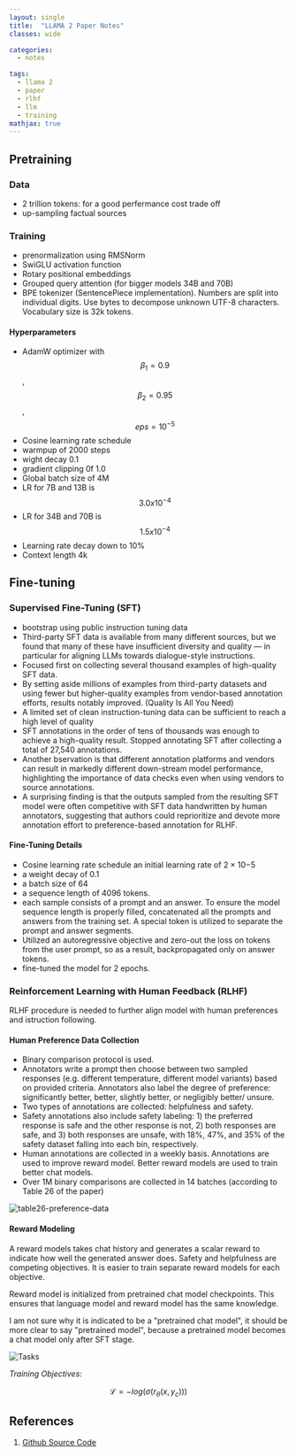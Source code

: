 ```yaml
---
layout: single
title:  "LLAMA 2 Paper Notes"
classes: wide

categories:
  - notes

tags:
  - llama 2
  - paper
  - rlhf
  - llm
  - training
mathjax: true
---
```


## Pretraining

### Data
- 2 trillion tokens: for a good perfermance cost trade off
- up-sampling factual sources

### Training
- prenormalization using RMSNorm
- SwiGLU activation function
- Rotary positional embeddings
- Grouped query attention (for bigger models 34B and 70B)
- BPE tokenizer (SentencePiece implementation). Numbers are split into individual digits. Use bytes to decompose unknown UTF-8 characters. Vocabulary size is 32k tokens.

#### Hyperparameters
- AdamW optimizer with $$\beta_1 = 0.9$$, $$\beta_2 = 0.95$$, $$eps = 10^{-5}$$
- Cosine learning rate schedule
- warmpup of 2000 steps
- wight decay 0.1
- gradient clipping 0f 1.0
- Global batch size of 4M
- LR for 7B and 13B is $$3.0x10^{-4}$$
- LR for 34B and 70B is $$1.5x10^{-4}$$
- Learning rate decay down to 10%
- Context length 4k


## Fine-tuning

### Supervised Fine-Tuning (SFT)
- bootstrap using public instruction tuning data
- Third-party SFT data is available from many different sources, but we found that many of these have insufficient diversity and quality — in particular for aligning LLMs towards dialogue-style instructions.
- Focused first on collecting several thousand examples of high-quality SFT data.
- By setting aside millions of examples from third-party datasets and using fewer but higher-quality examples from vendor-based annotation efforts, results notably improved. (Quality Is All You Need)
- A limited set of clean instruction-tuning data can be sufficient to reach a high level of quality
- SFT annotations in the order of tens of thousands was enough to achieve a high-quality result. Stopped annotating SFT after collecting a total of 27,540 annotations.
- Another bservation is that different annotation platforms and vendors can result in markedly different down-stream model performance, highlighting the importance of data checks even when using vendors to source annotations.
- A surprising finding is that the outputs sampled from the resulting SFT model were often competitive with SFT data handwritten by human annotators, suggesting that authors could reprioritize and devote more annotation effort to preference-based annotation for RLHF.

#### Fine-Tuning Details

- Cosine learning rate schedule an initial learning rate of 2 × 10−5
- a weight decay of 0.1
- a batch size of 64
- a sequence length of 4096 tokens.
- each sample consists of a prompt and an answer. To ensure the model sequence length is properly filled, concatenated all the prompts and answers from the training set. A special token is utilized to separate the prompt and answer segments.
- Utilized an autoregressive objective and zero-out the loss on tokens from the user prompt, so as a result, backpropagated only on answer tokens. 
- fine-tuned the model for 2 epochs.

### Reinforcement Learning with Human Feedback (RLHF)

RLHF procedure is needed to further align model with human preferences and istruction following.  

#### Human Preference Data Collection

- Binary comparison protocol is used.
- Annotators write a prompt then choose between two sampled responses (e.g. different temperature, different model variants) based on provided criteria. Annotators also label the degree of preference: significantly better, better, slightly better, or negligibly better/ unsure. 
- Two types of annotations are collected: helpfulness and safety.
- Safety annotations also include safety labeling: 1) the preferred response
is safe and the other response is not, 2) both responses are safe, and 3) both responses are unsafe, with
18%, 47%, and 35% of the safety dataset falling into each bin, respectively.
- Human annotations are collected in a weekly basis. Annotations are used to improve reward model. Better reward models are used to train better chat models. 
- Over 1M binary comparisons are collected in 14 batches (according to Table 26 of the paper)

![table26-preference-data]({{site.baseurl}}/assets/images/llama2-table-26.png)

#### Reward Modeling

A reward models takes chat history and generates a scalar reward to indicate how well the generated answer does. Safety and helpfulness are competing objectives. It is easier to train separate reward models for each objective.

Reward model is initialized from pretrained chat model checkpoints. This ensures that language model and reward model has the same knowledge.

I am not sure why it is indicated to be a "pretrained chat model", it should be more clear to say "pretrained model", because a pretrained model becomes a chat model only after SFT stage.

![Tasks]({{site.baseurl}}/assets/images/llama2-table-6.png)

*Training Objectives*: 

$$\mathcal{L}=-log(\sigma(r_{\theta}(x,y_c)))$$
## References
1. [Github Source Code](https://github.com/habanoz/crawl-for-vector-db)
